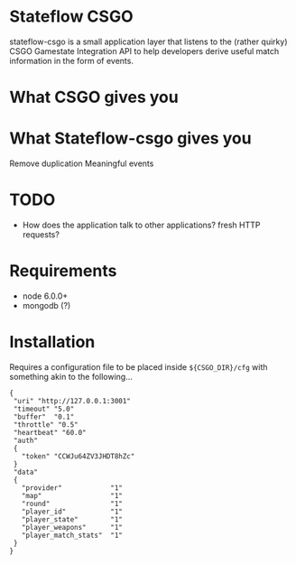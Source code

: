 # Stateflow CSGO

stateflow-csgo is a small application layer that listens to the (rather quirky) CSGO Gamestate Integration API to help developers derive useful match information in the form of events.

# What CSGO gives you

# What Stateflow-csgo gives you

Remove duplication
Meaningful events

# TODO

- How does the application talk to other applications? fresh HTTP requests?


# Requirements
- node 6.0.0+
- mongodb (?)

# Installation
Requires a configuration file to be placed inside `${CSGO_DIR}/cfg` with something akin to the following...
```
{
 "uri" "http://127.0.0.1:3001"
 "timeout" "5.0"
 "buffer"  "0.1"
 "throttle" "0.5"
 "heartbeat" "60.0"
 "auth"
 {
   "token" "CCWJu64ZV3JHDT8hZc"
 }
 "data"
 {
   "provider"            "1"
   "map"                 "1"
   "round"               "1"
   "player_id"           "1"
   "player_state"        "1"
   "player_weapons"      "1"
   "player_match_stats"  "1"
 }
}
```